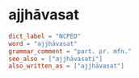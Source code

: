 # ajjhāvasat

``` toml
dict_label = "NCPED"
word = "ajjhāvasat"
grammar_comment = "part. pr. mfn."
see_also = ["ajjhāvasati"]
also_written_as = ["ajjhāvasat"]
```

